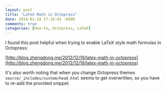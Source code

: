 ```yaml
---
layout: post
title: "LaTeX Math in Octopress"
date: 2014-01-18 17:16:43 -0500
comments: true
categories: [How-to, Octopress, LaTeX]
---
```


I found this post helpful when trying to enable LaTeX style math formulas in Octopress:

[http://blog.zhengdong.me/2012/12/19/latex-math-in-octopress](http://blog.zhengdong.me/2012/12/19/latex-math-in-octopress)

It's also worth noting that when you change Octopress themes <code>source/_includes/custom/head.html</code> seems to get overwritten, so you have to re-add the provided snippet.
